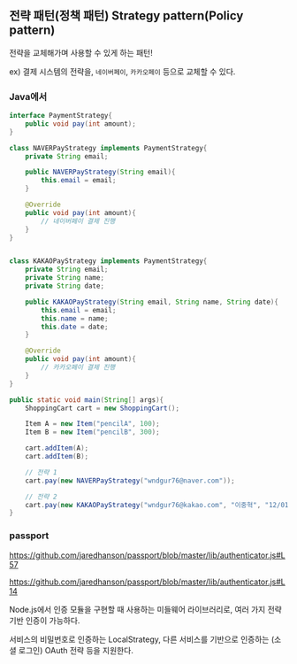 ## 전략 패턴(정책 패턴) Strategy pattern(Policy pattern)

전략을 교체해가며 사용할 수 있게 하는 패턴!

ex) 결제 시스템의 전략을, `네이버페이`, `카카오페이` 등으로 교체할 수 있다.

### Java에서

```Java
interface PaymentStrategy{
    public void pay(int amount);
}

class NAVERPayStrategy implements PaymentStrategy{
    private String email;

    public NAVERPayStrategy(String email){
        this.email = email;
    }

    @Override
    public void pay(int amount){
        // 네이버페이 결제 진행
    }
}


class KAKAOPayStrategy implements PaymentStrategy{
    private String email;
    private String name;
    private String date;

    public KAKAOPayStrategy(String email, String name, String date){
        this.email = email;
        this.name = name;
        this.date = date;
    }

    @Override
    public void pay(int amount){
        // 카카오페이 결제 진행
    }
}

public static void main(String[] args){
    ShoppingCart cart = new ShoppingCart();

    Item A = new Item("pencilA", 100);
    Item B = new Item("pencilB", 300);

    cart.addItem(A);
    cart.addItem(B);

    // 전략 1
    cart.pay(new NAVERPayStrategy("wndgur76@naver.com"));

    // 전략 2
    cart.pay(new KAKAOPayStrategy("wndgur76@kakao.com", "이중혁", "12/01"));
}
```

### passport

https://github.com/jaredhanson/passport/blob/master/lib/authenticator.js#L57

https://github.com/jaredhanson/passport/blob/master/lib/authenticator.js#L14

Node.js에서 인증 모듈을 구현할 때 사용하는 미들웨어 라이브러리로, 여러 가지 전략 기반 인증이 가능하다.

서비스의 비밀번호로 인증하는 LocalStrategy, 다른 서비스를 기반으로 인증하는 (소셜 로그인) OAuth 전략 등을 지원한다.
